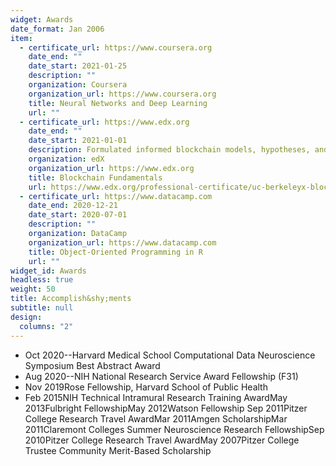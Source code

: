```yaml
---
widget: Awards
date_format: Jan 2006
item:
  - certificate_url: https://www.coursera.org
    date_end: ""
    date_start: 2021-01-25
    description: ""
    organization: Coursera
    organization_url: https://www.coursera.org
    title: Neural Networks and Deep Learning
    url: ""
  - certificate_url: https://www.edx.org
    date_end: ""
    date_start: 2021-01-01
    description: Formulated informed blockchain models, hypotheses, and use cases.
    organization: edX
    organization_url: https://www.edx.org
    title: Blockchain Fundamentals
    url: https://www.edx.org/professional-certificate/uc-berkeleyx-blockchain-fundamentals
  - certificate_url: https://www.datacamp.com
    date_end: 2020-12-21
    date_start: 2020-07-01
    description: ""
    organization: DataCamp
    organization_url: https://www.datacamp.com
    title: Object-Oriented Programming in R
    url: ""
widget_id: Awards
headless: true
weight: 50
title: Accomplish&shy;ments
subtitle: null
design:
  columns: "2"
---
```

* Oct 2020--Harvard Medical School Computational Data Neuroscience Symposium Best Abstract Award 
* Aug 2020--NIH National Research Service Award Fellowship (F31) 
* Nov 2019Rose Fellowship, Harvard School of Public Health
* Feb 2015NIH Technical Intramural Research Training AwardMay 2013Fulbright FellowshipMay 2012Watson Fellowship Sep 2011Pitzer College Research Travel AwardMar 2011Amgen ScholarshipMar 2011Claremont Colleges Summer Neuroscience Research FellowshipSep 2010Pitzer College Research Travel AwardMay 2007Pitzer College Trustee Community Merit-Based Scholarship